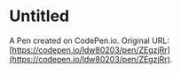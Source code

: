 # Untitled

A Pen created on CodePen.io. Original URL: [https://codepen.io/ldw80203/pen/ZEgzjRr](https://codepen.io/ldw80203/pen/ZEgzjRr).

